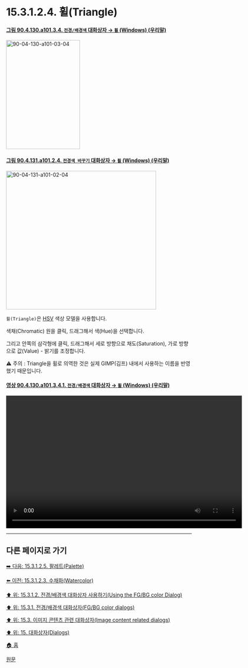 # 15.3.1.2.4. 휠(Triangle)

<a id="90-04-130-a101-03-04"></a>

#### [그림 90.4.130.a101.3.4. `전경/배경색` 대화상자 → `휠` (Windows) (우리말)](./90-04-0130-fg_bg_color.md#90-04-130-a101-03-04)
<img width="200" height="296" alt="90-04-130-a101-03-04" src="https://github.com/wonder13662/gimp/assets/15767104/427bd15a-964d-46a9-8d6d-a0d0da4763cb" />

<a id="90-04-131-a101-02-04"></a>

#### [그림 90.4.131.a101.2.4. `전경색 바꾸기` 대화상자 → `휠` (Windows) (우리말)](./90-04-0131-change_foreground_color.md#90-04-131-a101-02-04)
<img width="407" height="376" alt="90-04-131-a101-02-04" src="https://github.com/wonder13662/gimp/assets/15767104/d34a2eb2-c2ed-4346-9b0a-e2eccc4ebab2" />

`휠(Triangle)`은 [HSV](./19-glossaryx-value_hsv.md) 색상 모델을 사용합니다.

색채(Chromatic) 원을 클릭, 드래그해서 색(Hue)을 선택합니다.

그리고 안쪽의 삼각형에 클릭, 드래그해서 세로 방향으로 채도(Saturation), 가로 방향으로 값(Value) - 밝기를 조정합니다.

⚠️ 주의 : Triangle을 휠로 의역한 것은 실제 GIMP(김프) 내에서 사용하는 이름을 반영했기 때문입니다.

<a id="90-04-130-a101-03-04-01"></a>

#### [영상 90.4.130.a101.3.4.1. `전경/배경색` 대화상자 → `휠` (Windows) (우리말)](./90-04-0130-fg_bg_color.md#90-04-130-a101-03-04-01)
<video controls="controls" width="640" height="360" src="https://github.com/wonder13662/gimp/assets/15767104/9e3c54c9-83f9-4699-b6f1-d9413bf22e13"></video>

***

## 다른 페이지로 가기

[➡️ 다음: 15.3.1.2.5. 팔레트(Palette)](./15-03-01-02-05-palette.md)

[⬅️ 이전: 15.3.1.2.3. 수채화(Watercolor)](./15-03-01-02-03-watercolor.md)

[⬆️ 위: 15.3.1.2. 전경/배경색 대화상자 사용하기(Using the FG/BG color Dialog)](./15-03-01-02-00-using_the_fg_bg_color_dialog.md)

[⬆️ 위: 15.3.1. 전경/배경색 대화상자(FG/BG color dialogs)](./15-03-01-00-fg-bg-color-dialogs.md)

[⬆️ 위: 15.3. 이미지 콘텐츠 관련 대화상자(Image content related dialogs)](./15-03-00-image-content-related-dialogs.md)

[⬆️ 위: 15. 대화상자(Dialogs)](./15-00-dialogs.md)

[🏠 홈](./00-home.md)

[원문](https://docs.gimp.org/2.10/ko/gimp-dialogs-content.html#gimp-colorselector-triangle)
